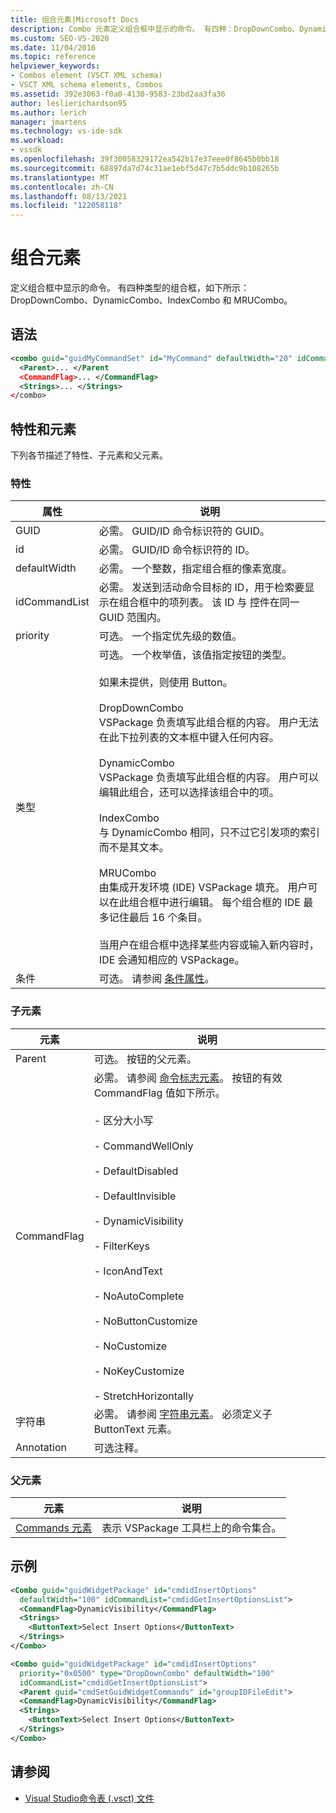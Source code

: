 ```yaml
---
title: 组合元素|Microsoft Docs
description: Combo 元素定义组合框中显示的命令。 有四种：DropDownCombo、DynamicCombo、IndexCombo 和 MRUCombo。
ms.custom: SEO-VS-2020
ms.date: 11/04/2016
ms.topic: reference
helpviewer_keywords:
- Combos element (VSCT XML schema)
- VSCT XML schema elements, Combos
ms.assetid: 392e3063-f0a0-4130-9583-23bd2aa3fa36
author: leslierichardson95
ms.author: lerich
manager: jmartens
ms.technology: vs-ide-sdk
ms.workload:
- vssdk
ms.openlocfilehash: 39f30058329172ea542b17e37eee0f8645b0bb18
ms.sourcegitcommit: 68897da7d74c31ae1ebf5d47c7b5ddc9b108265b
ms.translationtype: MT
ms.contentlocale: zh-CN
ms.lasthandoff: 08/13/2021
ms.locfileid: "122058118"
---
```

# <a name="combo-element"></a>组合元素
定义组合框中显示的命令。 有四种类型的组合框，如下所示：DropDownCombo、DynamicCombo、IndexCombo 和 MRUCombo。

## <a name="syntax"></a>语法

```xml
<combo guid="guidMyCommandSet" id="MyCommand" defaultWidth="20" idCommandList="MyCommandListID" priority="0x102" type="DropDownCombo">
  <Parent>... </Parent
  <CommandFlag>... </CommandFlag>
  <Strings>... </Strings>
</combo>
```

## <a name="attributes-and-elements"></a>特性和元素
 下列各节描述了特性、子元素和父元素。

### <a name="attributes"></a>特性

|属性|说明|
|---------------|-----------------|
|GUID|必需。 GUID/ID 命令标识符的 GUID。|
|id|必需。 GUID/ID 命令标识符的 ID。|
|defaultWidth|必需。 一个整数，指定组合框的像素宽度。|
|idCommandList|必需。 发送到活动命令目标的 ID，用于检索要显示在组合框中的项列表。 该 ID 与 控件在同一 GUID 范围内。|
|priority|可选。 一个指定优先级的数值。|
|类型|可选。 一个枚举值，该值指定按钮的类型。<br /><br /> 如果未提供，则使用 Button。<br /><br /> DropDownCombo<br /> VSPackage 负责填写此组合框的内容。 用户无法在此下拉列表的文本框中键入任何内容。<br /><br /> DynamicCombo<br /> VSPackage 负责填写此组合框的内容。 用户可以编辑此组合，还可以选择该组合中的项。<br /><br /> IndexCombo<br /> 与 DynamicCombo 相同，只不过它引发项的索引而不是其文本。<br /><br /> MRUCombo<br /> 由集成开发环境 (IDE) VSPackage 填充。  用户可以在此组合框中进行编辑。 每个组合框的 IDE 最多记住最后 16 个条目。<br /><br /> 当用户在组合框中选择某些内容或输入新内容时，IDE 会通知相应的 VSPackage。|
|条件|可选。 请参阅 [条件属性](../extensibility/vsct-xml-schema-conditional-attributes.md)。|

### <a name="child-elements"></a>子元素

|元素|说明|
|-------------|-----------------|
|Parent|可选。 按钮的父元素。|
|CommandFlag|必需。 请参阅 [命令标志元素](../extensibility/command-flag-element.md)。 按钮的有效 CommandFlag 值如下所示。<br /><br /> - 区分大小写<br /><br /> - CommandWellOnly<br /><br /> - DefaultDisabled<br /><br /> - DefaultInvisible<br /><br /> - DynamicVisibility<br /><br /> - FilterKeys<br /><br /> - IconAndText<br /><br /> - NoAutoComplete<br /><br /> - NoButtonCustomize<br /><br /> - NoCustomize<br /><br /> - NoKeyCustomize<br /><br /> - StretchHorizontally|
|字符串|必需。 请参阅 [字符串元素](../extensibility/strings-element.md)。 必须定义子 ButtonText 元素。|
|Annotation|可选注释。|

### <a name="parent-elements"></a>父元素

|元素|说明|
|-------------|-----------------|
|[Commands 元素](../extensibility/commands-element.md)|表示 VSPackage 工具栏上的命令集合。|

## <a name="example"></a>示例

```xml
<Combo guid="guidWidgetPackage" id="cmdidInsertOptions"
  defaultWidth="100" idCommandList="cmdidGetInsertOptionsList">
  <CommandFlag>DynamicVisibility</CommandFlag>
  <Strings>
    <ButtonText>Select Insert Options</ButtonText>
  </Strings>
</Combo>

<Combo guid="guidWidgetPackage" id="cmdidInsertOptions"
  priority="0x0500" type="DropDownCombo" defaultWidth="100"
  idCommandList="cmdidGetInsertOptionsList">
  <Parent guid="cmdSetGuidWidgetCommands" id="groupIDFileEdit">
  <CommandFlag>DynamicVisibility</CommandFlag>
  <Strings>
    <ButtonText>Select Insert Options</ButtonText>
  </Strings>
</Combo>
```

## <a name="see-also"></a>请参阅
- [Visual Studio命令表 (.vsct) 文件](../extensibility/internals/visual-studio-command-table-dot-vsct-files.md)
